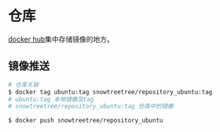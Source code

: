 # 仓库

[docker hub](https://hub.docker.com/)集中存储镜像的地方。

## 镜像推送

```bash
# 仓库关联
$ docker tag ubuntu:tag snowtreetree/repository_ubuntu:tag
# ubuntu:tag 本地镜像及tag
# snowtreetree/repository_ubuntu:tag 仓库中的镜像

$ docker push snowtreetree/repository_ubuntu
```
